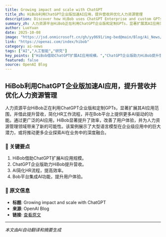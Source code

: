 ```yaml
---
title: Growing impact and scale with ChatGPT
title_zh: HiBob利用ChatGPT企业版加速AI应用，提升营收并优化人力资源管理
description: Discover how HiBob uses ChatGPT Enterprise and custom GPTs to scale AI adoption, boost revenue, streamline HR workflows, and deliver AI-powered features in the Bob platform.
summary_zh: 人力资源平台HiBob正在利用ChatGPT企业版和定制GPTs，显著扩展其AI应用范围，并借此提升营收，简化HR工作流程，并在Bob平台上提供更多AI驱动的功能。通过更广泛的AI应用，HiBob显著提升了效率，改善了用户体验，并为人力资源管理领域带来了新的可能性。该案例展示了大型语言模型在企业级应用中的巨大潜力，或将推动更多企业探索AI在业务中的深度融合。
author: LuoYuan
date: 2025-10-08
image: "https://jsd.onmicrosoft.cn/gh/yy0691/img-bed@main/Blog/Ai_News/default.jpg"
link: "https://openai.com/index/hibob"
category: ai-news
tags: ["AI","人工智能","研究"]
key_points: ["HiBob借助ChatGPT扩展AI应用规模。","ChatGPT企业版助力HiBob提升营收。","AI简化HR流程，提高效率。","Bob平台集成AI功能，提升用户体验。"]
featured: false
source: OpenAI Blog
---
```


## HiBob利用ChatGPT企业版加速AI应用，提升营收并优化人力资源管理

人力资源平台HiBob正在利用ChatGPT企业版和定制GPTs，显著扩展其AI应用范围，并借此提升营收，简化HR工作流程，并在Bob平台上提供更多AI驱动的功能。通过更广泛的AI应用，HiBob显著提升了效率，改善了用户体验，并为人力资源管理领域带来了新的可能性。该案例展示了大型语言模型在企业级应用中的巨大潜力，或将推动更多企业探索AI在业务中的深度融合。

### 🔑 关键要点
1. HiBob借助ChatGPT扩展AI应用规模。
2. ChatGPT企业版助力HiBob提升营收。
3. AI简化HR流程，提高效率。
4. Bob平台集成AI功能，提升用户体验。


### 📰 原文信息
- **标题**: Growing impact and scale with ChatGPT
- **来源**: OpenAI Blog
- **链接**: [查看原文](https://openai.com/index/hibob)

---
*本文由AI自动翻译和摘要生成*
